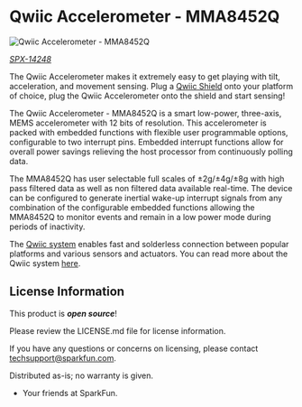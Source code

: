 Qwiic Accelerometer - MMA8452Q
========================================

![Qwiic Accelerometer - MMA8452Q](https://cdn.sparkfun.com/assets/parts/1/2/1/9/5/MMA8452_Qwiic_Breakout_03.jpg)

[*SPX-14248*](https://www.sparkfun.com/products/14248)

The Qwiic Accelerometer makes it extremely easy to get playing with tilt, acceleration, and movement sensing. Plug a [Qwiic Shield](https://www.sparkfun.com/search/results?term=qwiic) onto your platform of choice, plug the Qwiic Accelerometer onto the shield and start sensing! 

The Qwiic Accelerometer - MMA8452Q is a smart low-power, three-axis, MEMS accelerometer with 12 bits of resolution. This accelerometer is packed with embedded functions with flexible user programmable options, configurable to two interrupt pins. Embedded interrupt functions allow for overall power savings relieving the host processor from continuously polling data.

The MMA8452Q has user selectable full scales of ±2g/±4g/±8g with high pass filtered data as well as non filtered data available real-time. The device can be configured to generate inertial wake-up interrupt signals from any combination of the configurable embedded functions allowing the MMA8452Q to monitor events and remain in a low power mode during periods of inactivity.

The [Qwiic system](http://www.sparkfun.com/qwiic) enables fast and solderless connection between popular platforms and various sensors and actuators. You can read more about the Qwiic system [here](http://www.sparkfun.com/qwiic). 

License Information
-------------------

This product is _**open source**_!

Please review the LICENSE.md file for license information.

If you have any questions or concerns on licensing, please contact techsupport@sparkfun.com.

Distributed as-is; no warranty is given.

- Your friends at SparkFun.

_<COLLABORATION CREDIT>_
